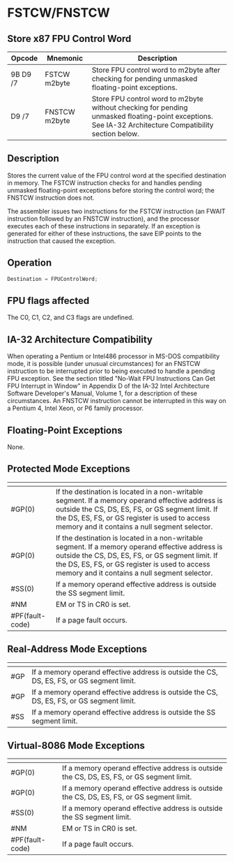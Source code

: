 # FSTCW/FNSTCW
 
## Store x87 FPU Control Word
 
 
|Opcode|Mnemonic|Description|
|-|-|-|
|9B D9 /7|FSTCW m2byte|Store FPU control word to m2byte after checking for pending unmasked floating-point exceptions.|
|D9 /7|FNSTCW m2byte|Store FPU control word to m2byte without checking for pending unmasked floating-point exceptions. See IA-32 Architecture Compatibility section below.|
 
## Description
 
Stores the current value of the FPU control word at the specified destination in memory. The FSTCW instruction checks for and handles pending unmasked floating-point exceptions before storing the control word; the FNSTCW instruction does not.
 
The assembler issues two instructions for the FSTCW instruction (an FWAIT instruction followed by an FNSTCW instruction), and the processor executes each of these instructions in separately. If an exception is generated for either of these instructions, the save EIP points to the instruction that caused the exception.
 
 
## Operation
 
```c
Destination = FPUControlWord;

```
 
 
## FPU flags affected
 
The C0, C1, C2, and C3 flags are undefined.

 
 
## IA-32 Architecture Compatibility
 
When operating a Pentium or Intel486 processor in MS-DOS compatibility mode, it is possible (under unusual circumstances) for an FNSTCW instruction to be interrupted prior to being executed to handle a pending FPU exception. See the section titled "No-Wait FPU Instructions Can Get FPU Interrupt in Window" in Appendix D of the IA-32 Intel Architecture Software Developer's Manual, Volume 1, for a description of these circumstances. An FNSTCW instruction cannot be interrupted in this way on a Pentium 4, Intel Xeon, or P6 family processor.

 
 
## Floating-Point Exceptions
 
None.
 
## Protected Mode Exceptions
 
|[]()||
|-|-|
|#GP(0)|If the destination is located in a non-writable segment. If a memory operand effective address is outside the CS, DS, ES, FS, or GS segment limit. If the DS, ES, FS, or GS register is used to access memory and it contains a null segment selector.|
|#GP(0)|If the destination is located in a non-writable segment. If a memory operand effective address is outside the CS, DS, ES, FS, or GS segment limit. If the DS, ES, FS, or GS register is used to access memory and it contains a null segment selector.|
|#SS(0)|If a memory operand effective address is outside the SS segment limit.|
|#NM|EM or TS in CR0 is set.|
|#PF(fault-code)|If a page fault occurs.|
 
## Real-Address Mode Exceptions
 
|[]()||
|-|-|
|#GP|If a memory operand effective address is outside the CS, DS, ES, FS, or GS segment limit.|
|#GP|If a memory operand effective address is outside the CS, DS, ES, FS, or GS segment limit.|
|#SS|If a memory operand effective address is outside the SS segment limit.|
 
## Virtual-8086 Mode Exceptions
 
|[]()||
|-|-|
|#GP(0)|If a memory operand effective address is outside the CS, DS, ES, FS, or GS segment limit.|
|#GP(0)|If a memory operand effective address is outside the CS, DS, ES, FS, or GS segment limit.|
|#SS(0)|If a memory operand effective address is outside the SS segment limit.|
|#NM|EM or TS in CR0 is set.|
|#PF(fault-code)|If a page fault occurs.|
